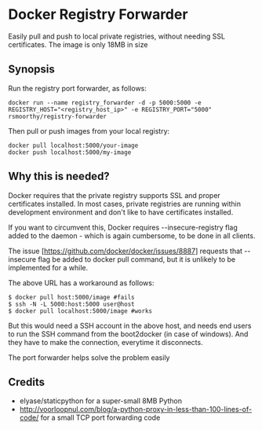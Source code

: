 # Docker Registry Forwarder

Easily pull and push to local private registries, without needing SSL certificates. The image is only 18MB in size

## Synopsis

Run the registry port forwarder, as follows:

```
docker run --name registry_forwarder -d -p 5000:5000 -e REGISTRY_HOST="<registry_host_ip>" -e REGISTRY_PORT="5000" rsmoorthy/registry-forwarder
```

Then pull or push images from your local registry:

```
docker pull localhost:5000/your-image
docker push localhost:5000/my-image
```

## Why this is needed?

Docker requires that the private registry supports SSL and proper certificates installed. In most cases, private registries are running within development environment 
and don't like to have certificates installed.

If you want to circumvent this, Docker requires --insecure-registry flag added to the daemon - which is again cumbersome, to be done in all clients.

The issue [https://github.com/docker/docker/issues/8887] requests that --insecure flag be added to docker pull command, but it is unlikely to be implemented for a while.

The above URL has a workaround as follows:

```
$ docker pull host:5000/image #fails
$ ssh -N -L 5000:host:5000 user@host
$ docker pull localhost:5000/image #works
```

But this would need a SSH account in the above host, and needs end users to run the SSH command from the boot2docker (in case of windows). And they have to make
the connection, everytime it disconnects.

The port forwarder helps solve the problem easily

## Credits

* elyase/staticpython for a super-small 8MB Python
* http://voorloopnul.com/blog/a-python-proxy-in-less-than-100-lines-of-code/ for a small TCP port forwarding code
